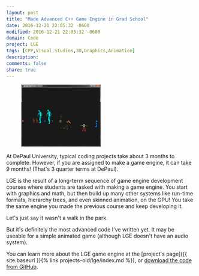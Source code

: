 ```yaml
---
layout: post
title: "Made Advanced C++ Game Engine in Grad School"
date: 2016-12-21 22:05:32 -0600
modified: 2016-12-21 22:05:32 -0600
domain: Code
project: LGE
tags: [CPP,Visual Studios,3D,Graphics,Animation]
description:
comments: false
share: true
---
```


<figure>
    <a href="/_images/project-images/lge/demo1.png" target="_blank">
	   <img src="/_images/project-images/lge/demo1.png" alt="" width="50%" height="50%">
    </a>
</figure>

At DePaul University, typical coding projects take about 3 months to complete. However, if you are assigned to make a game engine, it can take 9 months! (That's 3 quarter terms at DePaul).

LGE is the result of a long-term sequence of game engine development courses where students are tasked with making a game engine. You start with graphics and math, but then build up many other systems like run-time formats, hierarchy trees, and even skinned animation, on the GPU! You take the same engine you made the previous course and keep developing it.

Let's just say it wasn't a walk in the park.

But it's definitely the most advanced code I've written yet. It may be useable for a simple animated game (although LGE doesn't have an audio system).

You can learn more about the LGE game engine at the [project's page]({{ site.baseurl }}{% link projects-old/lge/index.md %}), or [download the code from GitHub](https://github.com/JISyed/LGE-Game-Engine).
